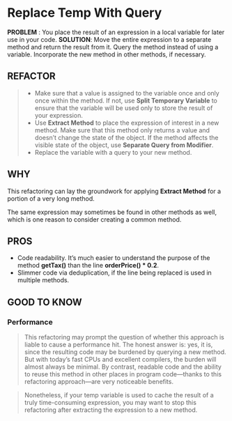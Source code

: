 # Replace Temp With Query

**PROBLEM** : You place the result of an expression in a local variable for later use in your code.
**SOLUTION**: Move the entire expression to a separate method and return the result from it. Query the method instead of using a variable. Incorporate the new method in other methods, if necessary.

## REFACTOR
>* Make sure that a value is assigned to the variable once and only once within the method. If not, use **Split Temporary Variable** to ensure that the variable will be used only to store the result of your expression.
>* Use **Extract Method** to place the expression of interest in a new method. Make sure that this method only returns a value and doesn’t change the state of the object. If the method affects the visible state of the object, use **Separate Query from Modifier**.
>* Replace the variable with a query to your new method.

## WHY
This refactoring can lay the groundwork for applying **Extract Method** for a portion of a very long method.

The same expression may sometimes be found in other methods as well, which is one reason to consider creating a common method.

## PROS
* Code readability. It’s much easier to understand the purpose of the method **getTax()** than the line **orderPrice() * 0.2**.
* Slimmer code via deduplication, if the line being replaced is used in multiple methods.

## GOOD TO KNOW
### Performance
> This refactoring may prompt the question of whether this approach is liable to cause a performance hit. The honest answer is: yes, it is, since the resulting code may be burdened by querying a new method. But with today’s fast CPUs and excellent compilers, the burden will almost always be minimal. By contrast, readable code and the ability to reuse this method in other places in program code—thanks to this refactoring approach—are very noticeable benefits.

> Nonetheless, if your temp variable is used to cache the result of a truly time-consuming expression, you may want to stop this refactoring after extracting the expression to a new method.